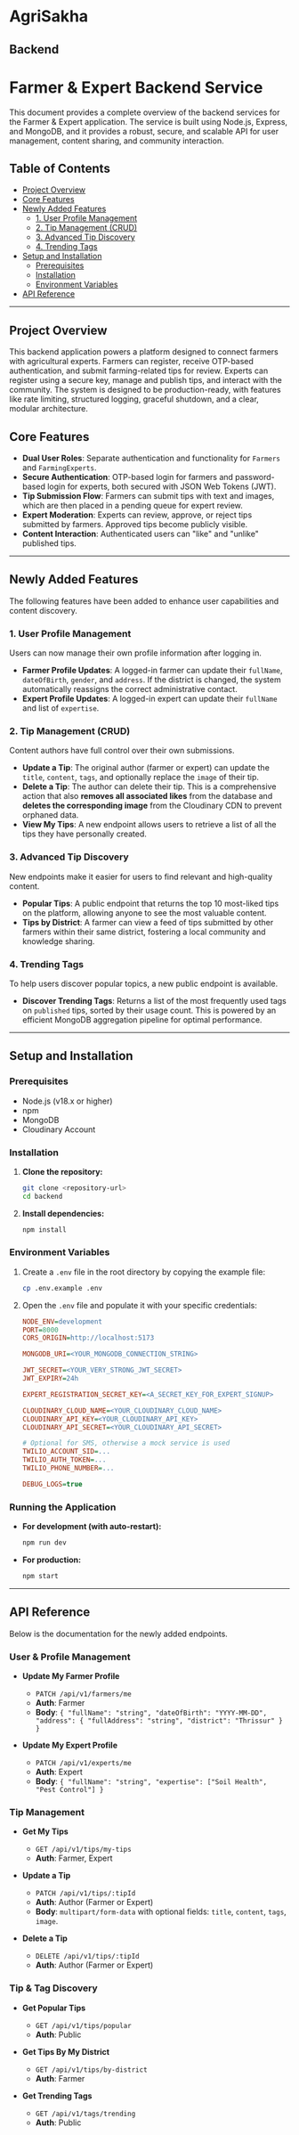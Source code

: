 # AgriSakha
## Backend
# Farmer & Expert Backend Service

This document provides a complete overview of the backend services for the Farmer & Expert application. The service is built using Node.js, Express, and MongoDB, and it provides a robust, secure, and scalable API for user management, content sharing, and community interaction.

## Table of Contents

- [Project Overview](#project-overview)
- [Core Features](#core-features)
- [Newly Added Features](#newly-added-features)
  - [1. User Profile Management](#1-user-profile-management)
  - [2. Tip Management (CRUD)](#2-tip-management-crud)
  - [3. Advanced Tip Discovery](#3-advanced-tip-discovery)
  - [4. Trending Tags](#4-trending-tags)
- [Setup and Installation](#setup-and-installation)
  - [Prerequisites](#prerequisites)
  - [Installation](#installation)
  - [Environment Variables](#environment-variables)
- [API Reference](#api-reference)

---

## Project Overview

This backend application powers a platform designed to connect farmers with agricultural experts. Farmers can register, receive OTP-based authentication, and submit farming-related tips for review. Experts can register using a secure key, manage and publish tips, and interact with the community. The system is designed to be production-ready, with features like rate limiting, structured logging, graceful shutdown, and a clear, modular architecture.

## Core Features

-   **Dual User Roles**: Separate authentication and functionality for `Farmers` and `FarmingExperts`.
-   **Secure Authentication**: OTP-based login for farmers and password-based login for experts, both secured with JSON Web Tokens (JWT).
-   **Tip Submission Flow**: Farmers can submit tips with text and images, which are then placed in a pending queue for expert review.
-   **Expert Moderation**: Experts can review, approve, or reject tips submitted by farmers. Approved tips become publicly visible.
-   **Content Interaction**: Authenticated users can "like" and "unlike" published tips.

---

## Newly Added Features

The following features have been added to enhance user capabilities and content discovery.

### 1. User Profile Management

Users can now manage their own profile information after logging in.

-   **Farmer Profile Updates**: A logged-in farmer can update their `fullName`, `dateOfBirth`, `gender`, and `address`. If the district is changed, the system automatically reassigns the correct administrative contact.
-   **Expert Profile Updates**: A logged-in expert can update their `fullName` and list of `expertise`.

### 2. Tip Management (CRUD)

Content authors have full control over their own submissions.

-   **Update a Tip**: The original author (farmer or expert) can update the `title`, `content`, `tags`, and optionally replace the `image` of their tip.
-   **Delete a Tip**: The author can delete their tip. This is a comprehensive action that also **removes all associated likes** from the database and **deletes the corresponding image** from the Cloudinary CDN to prevent orphaned data.
-   **View My Tips**: A new endpoint allows users to retrieve a list of all the tips they have personally created.

### 3. Advanced Tip Discovery

New endpoints make it easier for users to find relevant and high-quality content.

-   **Popular Tips**: A public endpoint that returns the top 10 most-liked tips on the platform, allowing anyone to see the most valuable content.
-   **Tips by District**: A farmer can view a feed of tips submitted by other farmers within their same district, fostering a local community and knowledge sharing.

### 4. Trending Tags

To help users discover popular topics, a new public endpoint is available.

-   **Discover Trending Tags**: Returns a list of the most frequently used tags on `published` tips, sorted by their usage count. This is powered by an efficient MongoDB aggregation pipeline for optimal performance.

---

## Setup and Installation

### Prerequisites

-   Node.js (v18.x or higher)
-   npm
-   MongoDB
-   Cloudinary Account

### Installation

1.  **Clone the repository:**
    ```bash
    git clone <repository-url>
    cd backend
    ```

2.  **Install dependencies:**
    ```bash
    npm install
    ```

### Environment Variables

1.  Create a `.env` file in the root directory by copying the example file:
    ```bash
    cp .env.example .env
    ```

2.  Open the `.env` file and populate it with your specific credentials:

    ```ini
    NODE_ENV=development
    PORT=8000
    CORS_ORIGIN=http://localhost:5173

    MONGODB_URI=<YOUR_MONGODB_CONNECTION_STRING>

    JWT_SECRET=<YOUR_VERY_STRONG_JWT_SECRET>
    JWT_EXPIRY=24h

    EXPERT_REGISTRATION_SECRET_KEY=<A_SECRET_KEY_FOR_EXPERT_SIGNUP>

    CLOUDINARY_CLOUD_NAME=<YOUR_CLOUDINARY_CLOUD_NAME>
    CLOUDINARY_API_KEY=<YOUR_CLOUDINARY_API_KEY>
    CLOUDINARY_API_SECRET=<YOUR_CLOUDINARY_API_SECRET>

    # Optional for SMS, otherwise a mock service is used
    TWILIO_ACCOUNT_SID=...
    TWILIO_AUTH_TOKEN=...
    TWILIO_PHONE_NUMBER=...

    DEBUG_LOGS=true
    ```

### Running the Application

-   **For development (with auto-restart):**
    ```bash
    npm run dev
    ```
-   **For production:**
    ```bash
    npm start
    ```

---

## API Reference

Below is the documentation for the newly added endpoints.

### User & Profile Management

-   **Update My Farmer Profile**
    -   `PATCH /api/v1/farmers/me`
    -   **Auth**: Farmer
    -   **Body**: `{ "fullName": "string", "dateOfBirth": "YYYY-MM-DD", "address": { "fullAddress": "string", "district": "Thrissur" } }`

-   **Update My Expert Profile**
    -   `PATCH /api/v1/experts/me`
    -   **Auth**: Expert
    -   **Body**: `{ "fullName": "string", "expertise": ["Soil Health", "Pest Control"] }`

### Tip Management

-   **Get My Tips**
    -   `GET /api/v1/tips/my-tips`
    -   **Auth**: Farmer, Expert

-   **Update a Tip**
    -   `PATCH /api/v1/tips/:tipId`
    -   **Auth**: Author (Farmer or Expert)
    -   **Body**: `multipart/form-data` with optional fields: `title`, `content`, `tags`, `image`.

-   **Delete a Tip**
    -   `DELETE /api/v1/tips/:tipId`
    -   **Auth**: Author (Farmer or Expert)

### Tip & Tag Discovery

-   **Get Popular Tips**
    -   `GET /api/v1/tips/popular`
    -   **Auth**: Public

-   **Get Tips By My District**
    -   `GET /api/v1/tips/by-district`
    -   **Auth**: Farmer

-   **Get Trending Tags**
    -   `GET /api/v1/tags/trending`
    -   **Auth**: Public